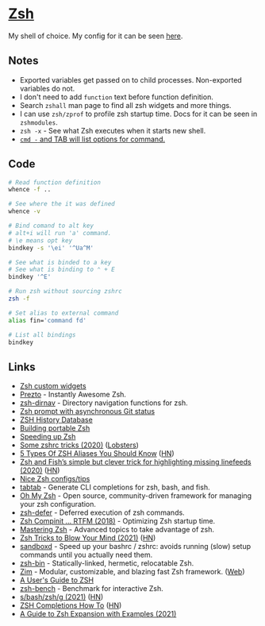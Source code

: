 # [Zsh](http://en.wikipedia.org/wiki/Z_shell)

My shell of choice. My config for it can be seen [here](https://github.com/nikitavoloboev/dotfiles/tree/master/zsh).

## Notes

- Exported variables get passed on to child processes. Non-exported variables do not.
- I don't need to add `function` text before function definition.
- Search `zshall` man page to find all zsh widgets and more things.
- I can use `zsh/zprof` to profile zsh startup time. Docs for it can be seen in `zshmodules`.
- `zsh -x` - See what Zsh executes when it starts new shell.
- [`cmd -` and TAB will list options for command.](https://twitter.com/rsms/status/1304877145743790080)

## Code

```bash
# Read function definition
whence -f ..

# See where the it was defined
whence -v
```

```bash
# Bind comand to alt key
# alt+i will run 'a' command.
# \e means opt key
bindkey -s '\ei' '^Ua^M'
```

```bash
# See what is binded to a key
# See what is binding to ⌃ + E
bindkey '^E'
```

```bash
# Run zsh without sourcing zshrc
zsh -f
```

```bash
# Set alias to external command
alias fin='command fd'
```

```bash
# List all bindings
bindkey
```

## Links

- [Zsh custom widgets](https://sgeb.io/posts/2014/04/zsh-zle-custom-widgets/)
- [Prezto](https://github.com/sorin-ionescu/prezto) - Instantly Awesome Zsh.
- [zsh-dirnav](https://github.com/gparker42/zsh-dirnav) - Directory navigation functions for zsh.
- [Zsh prompt with asynchronous Git status](https://vincent.bernat.ch/en/blog/2019-zsh-async-vcs-info)
- [ZSH History Database](https://github.com/larkery/zsh-histdb)
- [Building portable Zsh](https://github.com/xxh/zsh-portable)
- [Speeding up Zsh](https://blog.jonlu.ca/posts/speeding-up-zsh)
- [Some zshrc tricks (2020)](https://www.arp242.net/zshrc.html) ([Lobsters](https://lobste.rs/s/tgmzke/some_zshrc_tricks))
- [5 Types Of ZSH Aliases You Should Know](https://thorsten-hans.com/5-types-of-zsh-aliases) ([HN](https://news.ycombinator.com/item?id=23309310))
- [Zsh and Fish’s simple but clever trick for highlighting missing linefeeds (2020)](https://www.vidarholen.net/contents/blog/?p=878) ([HN](https://news.ycombinator.com/item?id=23520240))
- [Nice Zsh configs/tips](https://twitter.com/rsms/status/1304837079826747392)
- [tabtab](https://github.com/denosaurs/tabtab) - Generate CLI completions for zsh, bash, and fish.
- [Oh My Zsh](https://github.com/ohmyzsh/ohmyzsh) - Open source, community-driven framework for managing your zsh configuration.
- [zsh-defer](https://github.com/romkatv/zsh-defer) - Deferred execution of zsh commands.
- [Zsh Compinit ... RTFM (2018)](https://www.danielmoch.com/posts/2018/11/zsh-compinit-rtfm/) - Optimizing Zsh startup time.
- [Mastering Zsh](https://github.com/rothgar/mastering-zsh) - Advanced topics to take advantage of zsh.
- [Zsh Tricks to Blow Your Mind (2021)](https://www.twilio.com/blog/zsh-tricks-to-blow-your-mind) ([HN](https://news.ycombinator.com/item?id=26175894))
- [sandboxd](https://github.com/benvan/sandboxd) - Speed up your bashrc / zshrc: avoids running (slow) setup commands until you actually need them.
- [zsh-bin](https://github.com/romkatv/zsh-bin) - Statically-linked, hermetic, relocatable Zsh.
- [Zim](https://github.com/zimfw/zimfw) - Modular, customizable, and blazing fast Zsh framework. ([Web](https://zimfw.sh/))
- [A User's Guide to ZSH](https://zsh.sourceforge.io/Guide/zshguide.html)
- [zsh-bench](https://github.com/romkatv/zsh-bench) - Benchmark for interactive Zsh.
- [s/bash/zsh/g (2021)](https://www.arp242.net/why-zsh.html) ([HN](https://news.ycombinator.com/item?id=28927966))
- [ZSH Completions How To](https://github.com/zsh-users/zsh-completions/blob/master/zsh-completions-howto.org) ([HN](https://news.ycombinator.com/item?id=29443334))
- [A Guide to Zsh Expansion with Examples (2021)](https://thevaluable.dev/zsh-expansion-guide-example/)

